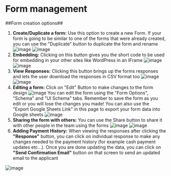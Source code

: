# Form management

##Form creation options##
1. **Create/Duplicate a form:** Use this option to create a new Form. If your form is going to be similar to one of the forms that were already created, you can use the  "Duplicate" button to duplicate the form and rename
![image](https://user-images.githubusercontent.com/29865785/54937377-ab0c2080-4efa-11e9-93c4-2134a9fe88f2.png)
![image](https://user-images.githubusercontent.com/29865785/54935652-1b18a780-4ef7-11e9-9133-53aa06780869.png)
1. **Embedding:**  Clicking on this button gives you the short code to be used for embedding in your other sites like WordPress in an IFrame
![image](https://user-images.githubusercontent.com/29865785/54935827-7f3b6b80-4ef7-11e9-940d-b038e6ee157c.png)
![image](https://user-images.githubusercontent.com/29865785/54935873-9aa67680-4ef7-11e9-9d5c-d75bf3bdd57c.png)
1. **View Responses:** Clicking this button brings up the forms responses and lets the user download the responses in CSV format too
![image](https://user-images.githubusercontent.com/29865785/54935960-c6c1f780-4ef7-11e9-8b92-fcbbd4b26fc1.png)
![image](https://user-images.githubusercontent.com/29865785/54936002-e822e380-4ef7-11e9-8845-974e15d628fb.png)
1. **Editing a form:** Click on "Edit" Button to make changes to the form design
![image](https://user-images.githubusercontent.com/29865785/54936090-1c969f80-4ef8-11e9-8295-a2dde4da4db9.png)
You can edit the form using the "Form Options", "Schema" and "UI Schema" tabs. Remember to save the form as you edit or you will lose the changes you made! You can also use the "Export Google Sheets Link" in this page to export your form data into Google sheets
![image](https://user-images.githubusercontent.com/29865785/54936197-536cb580-4ef8-11e9-96aa-ce3f27397dd4.png)
1. **Sharing the form with others:** You can use the Share button to share it with other people in the team using the forms
![image](https://user-images.githubusercontent.com/29865785/54936375-b9f1d380-4ef8-11e9-9f8f-16cc0d2e0611.png)
![image](https://user-images.githubusercontent.com/29865785/54936434-d7bf3880-4ef8-11e9-8d66-94e8a2d7eba6.png)
1. **Adding Payment History:**  When viewing the responses after clicking the **"Response"** button, you can click on individual response to make any changes needed to the payment history (for example cash payment updates etc...). Once you are done updating the data, you can click on  **"Send Confirmation Email"** button on that screen to send an updated email to the applicant

![image](https://user-images.githubusercontent.com/29865785/54938022-f5da6800-4efb-11e9-8b33-eac51d429870.png)




